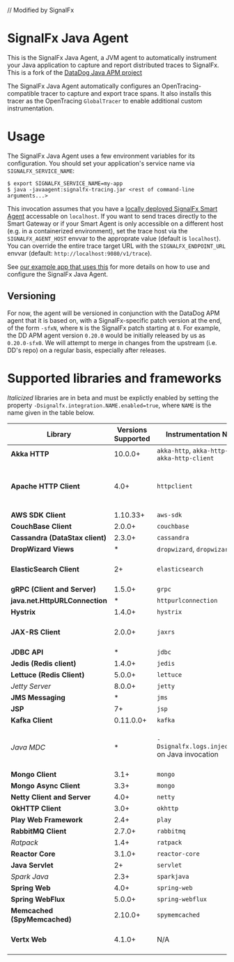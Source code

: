 // Modified by SignalFx
# SignalFx Java Agent

This is the SignalFx Java Agent, a JVM agent to automatically instrument your
Java application to capture and report distributed traces to SignalFx. This is
a fork of the [DataDog Java APM
project](https://github.com/DataDog/dd-trace-java)

The SignalFx Java Agent automatically configures an OpenTracing-compatible
tracer to capture and export trace spans. It also installs this tracer
as the OpenTracing `GlobalTracer` to enable additional custom instrumentation.

# Usage

The SignalFx Java Agent uses a few environment variables for its configuration.
You should set your application's service name via `SIGNALFX_SERVICE_NAME`:

```
$ export SIGNALFX_SERVICE_NAME=my-app
$ java -javaagent:signalfx-tracing.jar <rest of command-line arguments...>
```

This invocation assumes that you have a [locally deployed SignalFx Smart
Agent](https://docs.signalfx.com/en/latest/apm/apm-deployment/smart-agent.html)
accessable on `localhost`.  If you want to send traces directly to the Smart
Gateway or if your Smart Agent is only accessible on a different host (e.g. in
a containerized environment), set the trace host via the `SIGNALFX_AGENT_HOST`
envvar to the approprate value (default is `localhost`).  You can override the
entire trace target URL with the `SIGNALFX_ENDPOINT_URL` envvar (default:
`http://localhost:9080/v1/trace`).

See [our example app that uses
this](https://github.com/signalfx/tracing-examples/tree/master/java-agent) for
more details on how to use and configure the SignalFx Java Agent.


## Versioning

For now, the agent will be versioned in conjunction with the DataDog APM agent
that it is based on, with a SignalFx-specific patch version at the end, of the
form `-sfxN`, where `N` is the SignalFx patch starting at `0`.  For
example, the DD APM agent version `0.20.0` would be initially released by us as
`0.20.0-sfx0`.  We will attempt to merge in changes from the upstream (i.e.
DD's repo) on a regular basis, especially after releases.

# Supported libraries and frameworks

_Italicized_ libraries are in beta and must be explictly enabled by setting the
property `-Dsignalfx.integration.NAME.enabled=true`, where `NAME` is the name
given in the table below.

| Library | Versions Supported | Instrumentation Name(s) | Notes |
| ---     | ---                | ---                     | ---   |
| **Akka HTTP** | 10.0.0+ | `akka-http`, `akka-http-server`, `akka-http-client` | |
| **Apache HTTP Client** | 4.0+ | `httpclient` | Also supports the DropWizard HTTP Client that subclasses the Apache one |
| **AWS SDK Client** | 1.10.33+ | `aws-sdk` | |
| **CouchBase Client** | 2.0.0+ | `couchbase` | |
| **Cassandra (DataStax client)** | 2.3.0+ | `cassandra` | |
| **DropWizard Views** | * | `dropwizard`, `dropwizard-view` | |
| **ElasticSearch Client** | 2+ | `elasticsearch` | Supports both REST and transport clients |
| **gRPC (Client and Server)** | 1.5.0+ | `grpc` | |
| **java.net.HttpURLConnection** | * | `httpurlconnection` | |
| **Hystrix** | 1.4.0+ | `hystrix` | |
| **JAX-RS Client** | 2.0.0+ | `jaxrs` | Also supports DropWizard client 0.8.0+ |
| **JDBC API** | * | `jdbc` | |
| **Jedis (Redis client)** | 1.4.0+ | `jedis` | |
| **Lettuce (Redis Client)** | 5.0.0+ | `lettuce` | |
| _Jetty Server_ | 8.0.0+ | `jetty` | |
| **JMS Messaging** | * | `jms` | |
| **JSP** | 7+ | `jsp` | |
| **Kafka Client** | 0.11.0.0+ | `kafka` | |
| _Java MDC_ | * | `-Dsignalfx.logs.injection=true` on Java invocation | Injects `signalfx.trace_id` and `signalfx.span_id` to MDC contexts |
| **Mongo Client** | 3.1+ | `mongo` | |
| **Mongo Async Client** | 3.3+ | `mongo` | |
| **Netty Client and Server** | 4.0+ | `netty` | |
| **OkHTTP Client** | 3.0+ | `okhttp` | |
| **Play Web Framework** | 2.4+ | `play` | |
| **RabbitMQ Client** | 2.7.0+ | `rabbitmq` | |
| _Ratpack_ | 1.4+ | `ratpack` | |
| **Reactor Core** | 3.1.0+ | `reactor-core` | |
| **Java Servlet** | 2+ | `servlet` | |
| _Spark Java_ | 2.3+ | `sparkjava` | |
| **Spring Web** | 4.0+ | `spring-web` | |
| **Spring WebFlux** | 5.0.0+ | `spring-webflux` | |
| **Memcached (SpyMemcached)** | 2.10.0+ | `spymemcached` | |
| **Vertx Web** | 4.1.0+  | N/A | This works through the Netty instrumentation |

